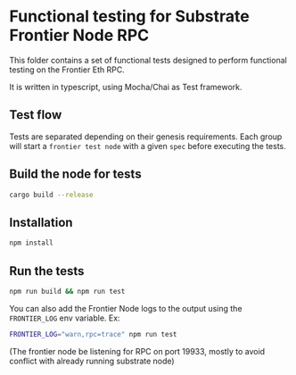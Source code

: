 # Functional testing for Substrate Frontier Node RPC

This folder contains a set of functional tests designed to perform functional testing on the Frontier Eth RPC.

It is written in typescript, using Mocha/Chai as Test framework.

## Test flow

Tests are separated depending on their genesis requirements.
Each group will start a `frontier test node` with a given `spec` before executing the tests.

## Build the node for tests

```bash
cargo build --release
```

## Installation

```bash
npm install
```

## Run the tests

```bash
npm run build && npm run test
```

You can also add the Frontier Node logs to the output using the `FRONTIER_LOG` env variable. Ex:

```bash
FRONTIER_LOG="warn,rpc=trace" npm run test
```

(The frontier node be listening for RPC on port 19933, mostly to avoid conflict with already running substrate node)
